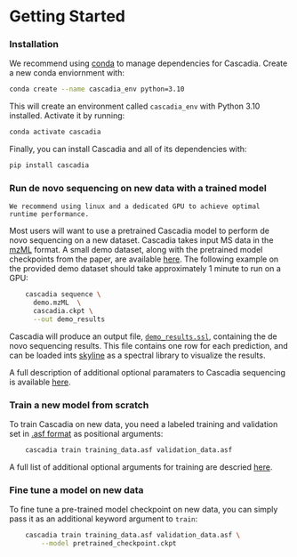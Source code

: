 # Getting Started

### Installation 

We recommend using [conda](https://docs.conda.io/en/latest/) to manage dependencies for Cascadia. Create a new conda enviornment with:

```sh
conda create --name cascadia_env python=3.10
```

This will create an environment called `cascadia_env` with Python 3.10 installed. Activate it by running:

```sh
conda activate cascadia
```

Finally, you can install Cascadia and all of its dependencies with:

```sh
pip install cascadia
```

### Run de novo sequencing on new data with a trained model 

```{note}
We recommend using linux and a dedicated GPU to achieve optimal runtime performance.
```

Most users will want to use a pretrained Cascadia model to perform de novo sequencing on a new dataset. Cascadia takes input MS data in the [mzML](file_formats.md) format. A small demo dataset, along with the pretrained model checkpoints from the paper, are available [here](https://drive.google.com/drive/folders/1UTrZIrCdUqYqscbqga_KdX8kc8ZjMMfr?usp=sharing). The following example on the provided demo dataset should take approximately 1 minute to run on a GPU:

```sh
    cascadia sequence \
      demo.mzML  \
      cascadia.ckpt \
      --out demo_results
```

<!-- For larger inference jobs, in order to reduce runtime we recommend using a GPU and setting the batch size to the largest value that still fits on GPU memory.  -->

Cascadia will produce an output file, [`demo_results.ssl`](file_formats.md), containing the de novo sequencing results. This file contains one row for each prediction, and can be loaded ints [skyline](https://skyline.ms/wiki/home/software/BiblioSpec/page.view?name=default) as a spectral library to visualize the results. 

A full description of additional optional paramaters to Cascadia sequencing is available [here](usage.md). 

### Train a new model from scratch

To train Cascadia on new data, you need a labeled training and validation set in [.asf format](file_formats.md) as positional arguments:
```sh
    cascadia train training_data.asf validation_data.asf
```
A full list of additional optional arguments for training are descried [here](usage.md). 

### Fine tune a model on new data

To fine tune a pre-trained model checkpoint on new data, you can simply pass it as an additional keyword argument to `train`:  

```sh
    cascadia train training_data.asf validation_data.asf \
        --model pretrained_checkpoint.ckpt
```

<!-- FIXME describe adding a new PTM -->
